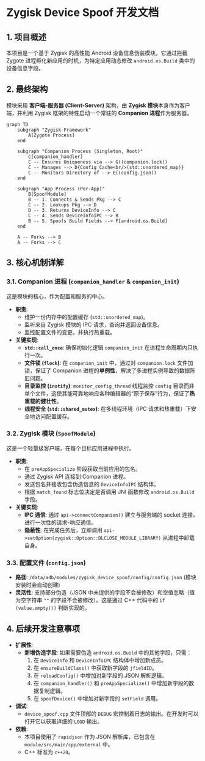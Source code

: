 # Zygisk Device Spoof 开发文档

## 1. 项目概述
本项目是一个基于 Zygisk 的高性能 Android 设备信息伪装模块。它通过拦截 Zygote 进程孵化新应用的时机，为特定应用动态修改 `android.os.Build` 类中的设备信息字段。

## 2. 最终架构
模块采用 **客户端-服务器 (Client-Server)** 架构，由 **Zygisk 模块**本身作为客户端，并利用 Zygisk 框架的特性启动一个常驻的 **Companion 进程**作为服务器。

```mermaid
graph TD
    subgraph "Zygisk Framework"
        A[Zygote Process]
    end

    subgraph "Companion Process (Singleton, Root)"
        C[companion_handler]
        C -- Ensures Uniqueness via --> G((companion.lock))
        C -- Manages --> D{Config Cache<br/>(std::unordered_map)}
        C -- Monitors Directory of --> E((config.json))
    end

    subgraph "App Process (Per-App)"
        B[SpoofModule]
        B -- 1. Connects & Sends Pkg --> C
        C -- 2. Lookups Pkg --> D
        D -- 3. Returns DeviceInfo --> C
        C -- 4. Sends DeviceInfoIPC --> B
        B -- 5. Spoofs Build Fields --> F[android.os.Build]
    end

    A -- Forks --> B
    A -- Forks --> C
```

## 3. 核心机制详解

### 3.1. Companion 进程 (`companion_handler` & `companion_init`)
这是模块的核心，作为配置和服务的中心。
- **职责**:
  - 维护一份内存中的配置缓存 (`std::unordered_map`)。
  - 监听来自 Zygisk 模块的 IPC 请求，查询并返回设备信息。
  - 监控配置文件的变更，并执行热重载。
- **关键实现**:
  - **`std::call_once`**: 确保初始化逻辑 `companion_init` 在进程生命周期内只执行一次。
  - **文件锁 (`flock`)**: 在 `companion_init` 中，通过对 `companion.lock` 文件加锁，保证了 Companion 进程的**单例性**，解决了多进程实例导致的数据陈旧问题。
  - **目录监控 (`inotify`)**: `monitor_config_thread` 线程监控 `config` 目录而非单个文件，这使其能可靠地响应各种编辑器的“原子保存”行为，保证了**热重载的健壮性**。
  - **线程安全 (`std::shared_mutex`)**: 在多线程环境（IPC 请求和热重载）下安全地访问配置缓存。

### 3.2. Zygisk 模块 (`SpoofModule`)
这是一个轻量级客户端，在每个目标应用进程中执行。
- **职责**:
  - 在 `preAppSpecialize` 阶段获取当前应用的包名。
  - 通过 Zygisk API 连接到 Companion 进程。
  - 发送包名并接收包含伪造信息的 `DeviceInfoIPC` 结构体。
  - 根据 `match_found` 标志位决定是否调用 JNI 函数修改 `android.os.Build` 字段。
- **关键实现**:
  - **IPC 通信**: 通过 `api->connectCompanion()` 建立与服务端的 socket 连接，进行一次性的请求-响应通信。
  - **隐蔽性**: 在完成任务后，立即调用 `api->setOption(zygisk::Option::DLCLOSE_MODULE_LIBRARY)` 从进程中卸载自身。

### 3.3. 配置文件 (`config.json`)
- **路径**: `/data/adb/modules/zygisk_device_spoof/config/config.json` (模块安装时会自动创建)
- **灵活性**: 支持部分伪造（JSON 中未提供的字段不会被修改）和空值忽略（值为空字符串 `""` 的字段不会被修改）。这是通过 C++ 代码中的 `if (value.empty())` 判断实现的。

## 4. 后续开发注意事项
- **扩展性**:
  - **新增伪造字段**: 如果需要伪造 `android.os.Build` 中的其他字段，只需：
    1.  在 `DeviceInfo` 和 `DeviceInfoIPC` 结构体中增加新成员。
    2.  在 `ensureBuildClass()` 中获取新字段的 `jfieldID`。
    3.  在 `reloadConfig()` 中增加对新字段的 JSON 解析逻辑。
    4.  在 `companion_handler()` 和 `preAppSpecialize()` 中增加新字段的数据复制逻辑。
    5.  在 `spoofDevice()` 中增加对新字段的 `setField` 调用。
- **调试**:
  - `device_spoof.cpp` 文件顶部的 `DEBUG` 宏控制着日志的输出。在开发时可以打开它以获取详细的 `LOGD` 输出。
- **依赖**:
  - 本项目使用了 `rapidjson` 作为 JSON 解析库，已包含在 `module/src/main/cpp/external` 中。
  - C++ 标准为 `c++20`。